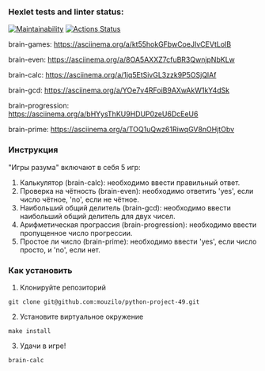 ### Hexlet tests and linter status:
[![Maintainability](https://api.codeclimate.com/v1/badges/a7f093db8571a8cbb37b/maintainability)](https://codeclimate.com/github/mouzilo/python-project-49/maintainability)
[![Actions Status](https://github.com/mouzilo/python-project-49/workflows/hexlet-check/badge.svg)](https://github.com/mouzilo/python-project-49/actions)

brain-games: https://asciinema.org/a/kt55hokGFbwCoeJIvCEVtLoIB

brain-even: https://asciinema.org/a/8OA5AXXZ7cfuBR3QwnjpNbKLw

brain-calc: https://asciinema.org/a/1jq5EtSivGL3zzk9P5OSjQlAf

brain-gcd: https://asciinema.org/a/YOe7v4RFoiB9AXwAkW1kY4dSk

brain-progression: https://asciinema.org/a/bHYysThKU9HDUP0zeU6DcEeU6

brain-prime: https://asciinema.org/a/TOQ1uQwz61RiwqGV8nOHjtObv


### Инструкция
"Игры разума" включают в себя 5 игр:
1. Калькулятор (brain-calc): необходимо ввести правильный ответ.
2. Проверка на чётность (brain-even): необходимо ответить 'yes', если число чётное, 'no', если не чётное.
3. Наибольший общий делитель (brain-gcd): необходимо ввести наибольший общий делитель для двух чисел.
4. Арифметическая програссия (brain-progression): необходимо ввести пропущенное число прогрессии. 
5. Простое ли число (brain-prime): необходимо ввести 'yes', если число просто, и 'no', если нет.



### Как установить
1. Клонируйте репозиторий
```
git clone git@github.com:mouzilo/python-project-49.git
```

2. Установите виртуальное окружение

```
make install
```

3. Удачи в игре!

```
brain-calc
```